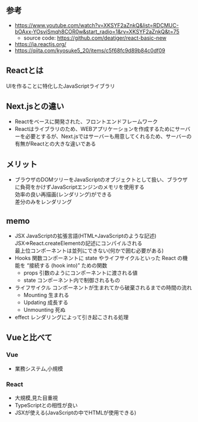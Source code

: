 ## 参考
- https://www.youtube.com/watch?v=XKSYF2aZnkQ&list=RDCMUC-bOAxx-YOsviSmqh8COR0w&start_radio=1&rv=XKSYF2aZnkQ&t=75
	- source code: https://github.com/deatiger/react-basic-new
- https://ja.reactjs.org/
- https://qiita.com/kyosuke5_20/items/c5f68fc9d89b84c0df09

## Reactとは
UIを作ることに特化したJavaScriptライブラリ

## Next.jsとの違い
- Reactをベースに開発された、フロントエンドフレームワーク
- Reactはライブラリのため、WEBアプリケーションを作成するためにサーバーを必要とするが、Next.jsではサーバーも用意してくれるため、サーバーの有無がReactとの大きな違いである

## メリット
- ブラウザのDOMツリーをJavaScriptのオブジェクトとして扱い、ブラウザに負荷をかけずJavaScriptエンジンのメモリを使用する  
	効率の良い再描画(レンダリング)ができる  
	差分のみをレンダリング

## memo
- JSX JavaScriptの拡張言語(HTML+JavaScriptのような記述)  
	JSX=>React.createElementの記述にコンパイルされる  
	最上位コンポーネントは並列にできない(何かで囲む必要がある)
- Hooks 関数コンポーネントに state やライフサイクルといった React の機能を “接続する (hook into)” ための関数
	- props 引数のようにコンポーネントに渡される値
	- state コンポーネント内で制御されるもの
- ライフサイクル コンポーネントが生まれてから破棄されるまでの時間の流れ
	- Mounting 生まれる
	- Updating 成長する
	- Unmounting 死ぬ
- effect レンダリングによって引き起こされる処理

## Vueと比べて
### Vue
- 業務システム,小規模
### React 
- 大規模,見た目重視
- TypeScriptとの相性が良い
- JSXが使える(JavaScriptの中でHTMLが使用できる)
